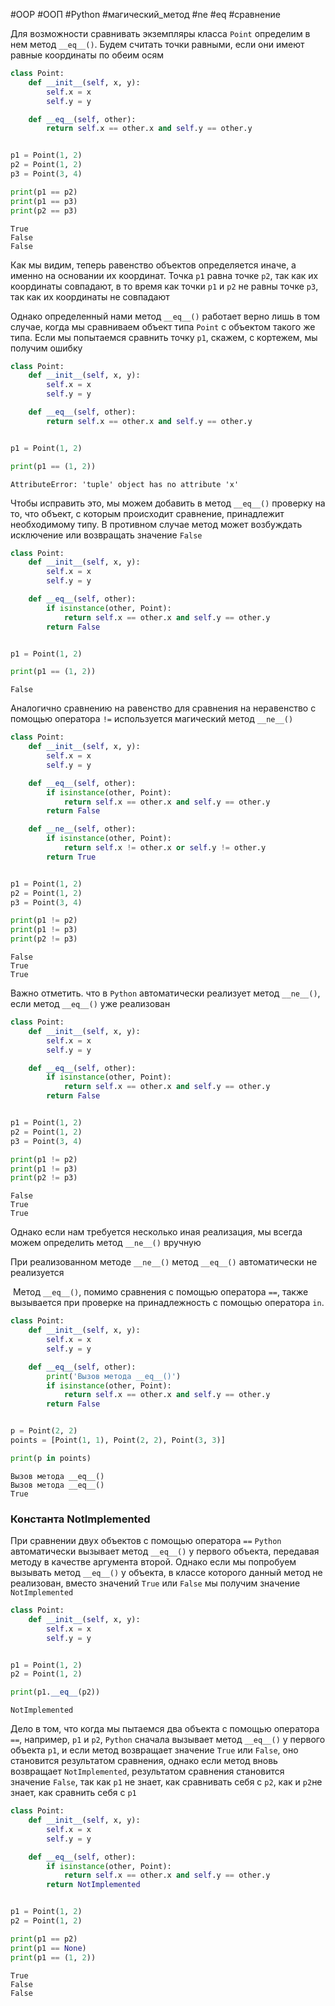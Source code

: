 #OOP #ООП #Python #магический_метод #ne #eq #сравнение


Для возможности сравнивать экземпляры класса `Point` определим в нем метод `__eq__()`. Будем считать точки равными, если они имеют равные координаты по обеим осям
```python
class Point:
    def __init__(self, x, y):
        self.x = x
        self.y = y

    def __eq__(self, other):
        return self.x == other.x and self.y == other.y


p1 = Point(1, 2)
p2 = Point(1, 2)
p3 = Point(3, 4)

print(p1 == p2)
print(p1 == p3)
print(p2 == p3)
```
```
True
False
False
```
Как мы видим, теперь равенство объектов определяется иначе, а именно на основании их координат. Точка `p1` равна точке `p2`, так как их координаты совпадают, в то время как точки `p1` и `p2` не равны точке `p3`, так как их координаты не совпадают

Однако определенный нами метод `__eq__()` работает верно лишь в том случае, когда мы сравниваем объект типа `Point` с объектом такого же типа. Если мы попытаемся сравнить точку `p1`, скажем, с кортежем, мы получим ошибку
```python
class Point:
    def __init__(self, x, y):
        self.x = x
        self.y = y

    def __eq__(self, other):
        return self.x == other.x and self.y == other.y


p1 = Point(1, 2)

print(p1 == (1, 2))
```
```
AttributeError: 'tuple' object has no attribute 'x'
```

Чтобы исправить это, мы можем добавить в метод `__eq__()` проверку на то, что объект, с которым происходит сравнение, принадлежит необходимому типу. В противном случае метод может возбуждать исключение или возвращать значение `False`
```python
class Point:
    def __init__(self, x, y):
        self.x = x
        self.y = y

    def __eq__(self, other):
        if isinstance(other, Point):
            return self.x == other.x and self.y == other.y
        return False


p1 = Point(1, 2)

print(p1 == (1, 2))
```
```
False
```

Аналогично сравнению на равенство для сравнения на неравенство с помощью оператора `!=` используется магический метод `__ne__()`
```python
class Point:
    def __init__(self, x, y):
        self.x = x
        self.y = y

    def __eq__(self, other):
        if isinstance(other, Point):
            return self.x == other.x and self.y == other.y
        return False

    def __ne__(self, other):
        if isinstance(other, Point):
            return self.x != other.x or self.y != other.y
        return True


p1 = Point(1, 2)
p2 = Point(1, 2)
p3 = Point(3, 4)

print(p1 != p2)
print(p1 != p3)
print(p2 != p3)
```
```
False
True
True
```
Важно отметить. что в `Python` автоматически реализует метод `__ne__()`, если метод `__eq__()` уже реализован
```python
class Point:
    def __init__(self, x, y):
        self.x = x
        self.y = y

    def __eq__(self, other):
        if isinstance(other, Point):
            return self.x == other.x and self.y == other.y
        return False


p1 = Point(1, 2)
p2 = Point(1, 2)
p3 = Point(3, 4)

print(p1 != p2)
print(p1 != p3)
print(p2 != p3)
```
```
False
True
True
```
Однако если нам требуется несколько иная реализация, мы всегда можем определить метод `__ne__()` вручную

При реализованном методе `__ne__()` метод `__eq__()` автоматически не реализуется

 Метод `__eq__()`, помимо сравнения с помощью оператора `==`, также вызывается при проверке на принадлежность с помощью оператора `in`.
```python
class Point:
    def __init__(self, x, y):
        self.x = x
        self.y = y

    def __eq__(self, other):
        print('Вызов метода __eq__()')
        if isinstance(other, Point):
            return self.x == other.x and self.y == other.y
        return False


p = Point(2, 2)        
points = [Point(1, 1), Point(2, 2), Point(3, 3)]

print(p in points)
```
```
Вызов метода __eq__()
Вызов метода __eq__()
True
```

### Константа NotImplemented
При сравнении двух объектов с помощью оператора `==` `Python` автоматически вызывает метод `__eq__()` у первого объекта, передавая методу в качестве аргумента второй. Однако если мы попробуем вызывать метод `__eq__()` у объекта, в классе которого данный метод не реализован, вместо значений `True` или `False` мы получим значение `NotImplemented`
```python
class Point:
    def __init__(self, x, y):
        self.x = x
        self.y = y


p1 = Point(1, 2)
p2 = Point(1, 2)

print(p1.__eq__(p2))
```
```
NotImplemented
```
Дело в том, что когда мы пытаемся два объекта с помощью оператора `==`, например, `p1` и `p2`, `Python` сначала вызывает метод `__eq__()` у первого объекта `p1`, и если метод возвращает значение `True` или `False`, оно становится результатом сравнения, однако если метод вновь возвращает `NotImplemented`, результатом сравнения становится значение `False`, так как `p1` не знает, как сравнивать себя с `p2`, как и `p2`не знает, как сравнить себя с `p1`
```python
class Point:
    def __init__(self, x, y):
        self.x = x
        self.y = y

    def __eq__(self, other):
        if isinstance(other, Point):
            return self.x == other.x and self.y == other.y
        return NotImplemented


p1 = Point(1, 2)
p2 = Point(1, 2)

print(p1 == p2)
print(p1 == None)
print(p1 == (1, 2))
```
```
True
False
False
```